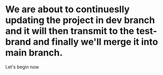 # We are about to continueslly updating the project in dev branch and it will then transmit to the test-brand and finally we'll merge it into main branch.

Let's begin now